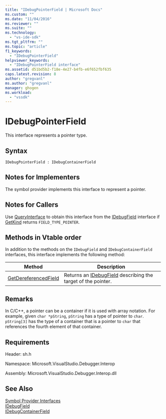 ```yaml
---
title: "IDebugPointerField | Microsoft Docs"
ms.custom: ""
ms.date: "11/04/2016"
ms.reviewer: ""
ms.suite: ""
ms.technology: 
  - "vs-ide-sdk"
ms.tgt_pltfrm: ""
ms.topic: "article"
f1_keywords: 
  - "IDebugPointerField"
helpviewer_keywords: 
  - "IDebugPointerField interface"
ms.assetid: d51bd5b2-f18e-4e27-b4fb-e6f652fbf635
caps.latest.revision: 8
author: "gregvanl"
ms.author: "gregvanl"
manager: ghogen
ms.workload: 
  - "vssdk"
---
```

# IDebugPointerField
This interface represents a pointer type.  
  
## Syntax  
  
```  
IDebugPointerField : IDebugContainerField  
```  
  
## Notes for Implementers  
 The symbol provider implements this interface to represent a pointer.  
  
## Notes for Callers  
 Use [QueryInterface](/cpp/atl/queryinterface) to obtain this interface from the [IDebugField](../../../extensibility/debugger/reference/idebugfield.md) interface if [GetKind](../../../extensibility/debugger/reference/idebugfield-getkind.md) returns `FIELD_TYPE_POINTER`.  
  
## Methods in Vtable order  
 In addition to the methods on the `IDebugField` and `IDebugContainerField` interfaces, this interface implements the following method:  
  
|Method|Description|  
|------------|-----------------|  
|[GetDereferencedField](../../../extensibility/debugger/reference/idebugpointerfield-getdereferencedfield.md)|Returns an [IDebugField](../../../extensibility/debugger/reference/idebugfield.md) describing the target of the pointer.|  
  
## Remarks  
 In C/C++, a pointer can be a container if it is used with array notation. For example, given `char *pString`, `pString` has a type of pointer to `char`. `pString[3]` has the type of a container that is a pointer to `char` that references the fourth element of that container.  
  
## Requirements  
 Header: sh.h  
  
 Namespace: Microsoft.VisualStudio.Debugger.Interop  
  
 Assembly: Microsoft.VisualStudio.Debugger.Interop.dll  
  
## See Also  
 [Symbol Provider Interfaces](../../../extensibility/debugger/reference/symbol-provider-interfaces.md)   
 [IDebugField](../../../extensibility/debugger/reference/idebugfield.md)   
 [IDebugContainerField](../../../extensibility/debugger/reference/idebugcontainerfield.md)